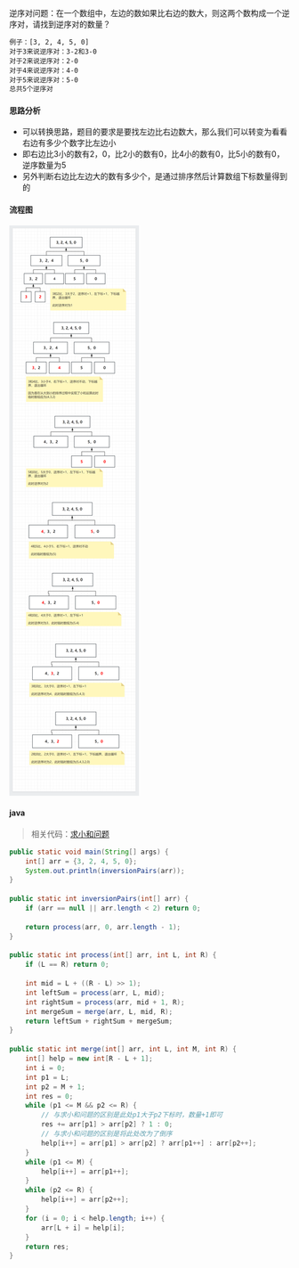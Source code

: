 逆序对问题：在一个数组中，左边的数如果比右边的数大，则这两个数构成一个逆序对，请找到逆序对的数量？

```tex
例子：[3, 2, 4, 5, 0] 
对于3来说逆序对：3-2和3-0
对于2来说逆序对：2-0
对于4来说逆序对：4-0
对于5来说逆序对：5-0
总共5个逆序对
```



#### 思路分析

- 可以转换思路，题目的要求是要找左边比右边数大，那么我们可以转变为看看右边有多少个数字比左边小
- 即右边比3小的数有2，0，比2小的数有0，比4小的数有0，比5小的数有0，逆序数量为5
- 另外判断右边比左边大的数有多少个，是通过排序然后计算数组下标数量得到的



#### 流程图

<img src="/images/wiki/algorithm/algorithm-inversion-pair_step1.png"  />



#### java

> 相关代码：[求小和问题](https://carpedx.com/wiki/algorithm-small-sum/)

```java
public static void main(String[] args) {
    int[] arr = {3, 2, 4, 5, 0};
    System.out.println(inversionPairs(arr));
}

public static int inversionPairs(int[] arr) {
    if (arr == null || arr.length < 2) return 0;

    return process(arr, 0, arr.length - 1);
}

public static int process(int[] arr, int L, int R) {
    if (L == R) return 0;

    int mid = L + ((R - L) >> 1);
    int leftSum = process(arr, L, mid);
    int rightSum = process(arr, mid + 1, R);
    int mergeSum = merge(arr, L, mid, R);
    return leftSum + rightSum + mergeSum;
}

public static int merge(int[] arr, int L, int M, int R) {
    int[] help = new int[R - L + 1];
    int i = 0;
    int p1 = L;
    int p2 = M + 1;
    int res = 0;
    while (p1 <= M && p2 <= R) {
        // 与求小和问题的区别是此处p1大于p2下标时，数量+1即可
        res += arr[p1] > arr[p2] ? 1 : 0;
        // 与求小和问题的区别是将此处改为了倒序
        help[i++] = arr[p1] > arr[p2] ? arr[p1++] : arr[p2++];
    }
    while (p1 <= M) {
        help[i++] = arr[p1++];
    }
    while (p2 <= R) {
        help[i++] = arr[p2++];
    }
    for (i = 0; i < help.length; i++) {
        arr[L + i] = help[i];
    }
    return res;
}
```

